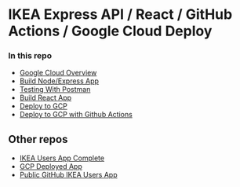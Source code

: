 # IKEA Express API / React / GitHub Actions / Google Cloud Deploy


### In this repo
- [Google Cloud Overview](./gcp-walkthrough.md)
- [Build Node/Express App](./build-express-app.md)
- [Testing With Postman](./testing-with-postman.md)
- [Build React App](./build-react-app.md)
- [Deploy to GCP](./deploy-to-gcp.md)
- [Deploy to GCP with Github Actions](./deploy-to-gcp-github-actions.md)

## Other repos
- [IKEA Users App Complete](https://git.generalassemb.ly/marcwright-rem/ikea-users-app)
- [GCP Deployed App](https://ikea-users-app-alem6gcnna-uc.a.run.app/)
- [Public GitHub IKEA Users App](https://github.com/marcwright/ikea-users-app)

<!-- # INSTRUCTIONS TO CREATE NODE

## CREATE REACT VITE APP

1. `mkdir pirate-app-08012024`
1. `npm create vite@latest`
2. Project Name: `react-app`
3. React - Javascript
4. Run these

	```
	cd pirate-app-08012024
	npm install
	npm run dev
	```

5. `code .`
6. make a change to `src/App.tsx` and app will rebuild
7. `cd react-app` and `npm run build` will create a dist directory to deploy

<br>

## CREATE EXPRESS APP server side

- send static html/js/css to browser
- Create api for react app to call for data

1. Go up one directory
2. `npm init -y`
3. `npm install express nodemon cors`
3. `touch index.js`
4. Add code to `index.js`

 ```js
 const express = require('express');
 const cors = require('cors');
 const app = express();
 app.use(cors());
 app.use(express.json());
 app.use(express.static("react-app/dist"));
 
 
 app.get("/api/pirates/:id", (req, res) => {
     const id = req.params.id;
     const pirate = getPirate(id);
     if (!pirate) {
       res.status(404).send(`Pirate ${id} not found`);
     } else {
       res.send({ data: pirate });
     }
   });
 function getPirate(id) {
     const pirates = [
       { id: 1, name: "Blackbeard", active: true, country: "England" },
       { id: 2, name: "Anne Bonny", active: true, country: "Ireland" },
       { id: 3, name: "Calico Jack", active: false, country: "England" },
       { id: 4, name: "Bartholomew Roberts", active: true, country: "Wales" },
       { id: 5, name: "Mary Read", active: false, country: "England" },
     ];
     return pirates.find((pirate) => pirate.id == id);
   }
 
 const port = process.env.PORT || 8080;
 app.listen(port, async () => {
   console.log(`Server started at ${port}`);
 }); 
 ```

5. Add a `start` command to `package.json`

 ```js
   "scripts": {
     "test": "echo \"Error: no test specified\" && exit 1",
     "start": "nodemon index.js" 
   }, 
 ```

1. The server should start on port 8080 and we should see the `dist` folder.
1. Try `http://localhost:8080/api/pirates/3` and you should get JSON back.

NOTE - if you make a change to the files, you'll see it on `localhost:5173`, but not on `localhost:8080` since it's serving the static `dist` folder.

<br>

## DEPLOY TO GCP

1. Go to the [Google Cloud Console](https://console.cloud.google.com/)
2. Create a New Project
3. Using Cloud Run which is serverless, only billed when someone sends a request.
4. In GCP CLI - `gcloud auth login`
5. `gcloud config set project PROJECT_ID`
6. Deploy to Cloud Run and define what service should be called: `gcloud run deploy pirate-service-0801`. Note - make sure you're in the parent directory.
7. A few APIs are not yet enabled. Click yes.

 ```js
 The following APIs are not enabled on project [pirate-app-project-08012024]:
        artifactregistry.googleapis.com // makes it easy to rollback to previous revisions
        cloudbuild.googleapis.com
        run.googleapis.com
 ```

1. Choose the region closest to you.
2. Choose yes for next 2 questions. _Cloud Build question should only com up the first time._
3. Deployment can take 3 minutes
4. When it's done the URL should give you the same response as locally: `https://pirate-service-0801-js6e7clajq-uc.a.run.app/api/pirates/3`

<br>

## Add SQL Lite

1. In the root directory: `npm install sequelize cors sqlite3`
2. Add this to `index.js`

 ```js
 const { Sequelize, Model, DataTypes } = require('sequelize');
 const cors = require("cors");

  ...
  
 app.use(cors())
 
  ...
  
 // Create Sequelize instance
 const sequelize = new Sequelize({
   dialect: 'sqlite',
   storage: './database.sqlite'
 });
 
  ...
  
 // Define User model
 class User extends Model {}
 User.init({
   name: DataTypes.STRING,
   email: DataTypes.STRING,
   password: DataTypes.STRING
 }, { sequelize, modelName: 'user' });
 
 // Sync models with database
 sequelize.sync();

 app.get('/api/seeds', async (req, res) => {


   const users = [
     { name: "John Doe", email: "john@example.com", password: "password1" },
     { name: "Jane Smith", email: "jane@example.com", password: "password2" },
     { name: "Mike Johnson", email: "mike@example.com", password: "password3" },
     { name: "Sarah Williams", email: "sarah@example.com", password: "password4" },
     { name: "David Brown", email: "david@example.com", password: "password5" }
   ];
   users.forEach(u => User.create(u));
   // const users = await User.findAll();
   res.json(users);
 }); 

 app.post('/api/users', async (req, res) => {
   const user = await User.create(req.body);
   res.json(user);
 });
 
 
 // CRUD routes for User model
 app.get('/api/users', async (req, res) => {
   const users = await User.findAll();
   res.json(users);
 });
 
 app.get('/api/users/:id', async (req, res) => {
   const user = await User.findByPk(req.params.id);
   res.json(user);
 });
 ```

1. `cd` into `react-app` and `npm run dev`.
2. Then, `cd` into the root and run `npm run start`
2. Run `http://localhost:8080/api/seeds` then `http://localhost:8080/api/users`

<br>

## Push to GitHub

1. Create a new repo and push
2. SHOW GITHUB ACTIONS - Search for "google" and "Deploy to Cloud Run from Source"
3. Click configure
3. Get these from GCP Project and Cloud Run:

 ```js
 env:
   PROJECT_ID: react-pirate-app-431121 # TODO: update Google Cloud project id
   SERVICE: pirate-app # TODO: update Cloud Run service name
   REGION: us-central1 # TODO: update Cloud Run service region
   ENVIRONMENT: production
    ```
  
4. Add these under `steps` and `name: Checkout`:

 ```js
 - name: Install Dependencies
  working-directory: ./react-app
  run: npm install
 
 - name: Build React App
  working-directory: ./react-app
  run: npm run build
 ```

1. In the file uncomment the Alternative option for authentication:

 ```yaml
 # NOTE: Alternative option - authentication via credentials json
 - name: Google Auth
  id: auth
  uses: 'google-github-actions/auth@v0'
  with:
  credentials_json: '${{ secrets.GCP_CREDENTIALS }}'
 ```

#### Finished yml

```yaml
# This workflow will deploy source code on Cloud Run when a commit is pushed to
# the "main" branch.
#
# To configure this workflow:
#
# 1. Enable the following Google Cloud APIs:
#
#    - Artifact Registry (artifactregistry.googleapis.com)
#    - Cloud Build (cloudbuild.googleapis.com)
#    - Cloud Run (run.googleapis.com)
#    - IAM Credentials API (iamcredentials.googleapis.com)
#
#    You can learn more about enabling APIs at
#    https://support.google.com/googleapi/answer/6158841.
#
# 2. Create and configure a Workload Identity Provider for GitHub:
#    https://github.com/google-github-actions/auth#preferred-direct-workload-identity-federation.
#
#    Depending on how you authenticate, you will need to grant an IAM principal
#    permissions on Google Cloud:
#
#    - Artifact Registry Administrator (roles/artifactregistry.admin)
#    - Cloud Run Source Developer (roles/run.sourceDeveloper)
#
#    You can learn more about setting IAM permissions at
#    https://cloud.google.com/iam/docs/manage-access-other-resources.
#
# 3. Change the values in the "env" block to match your values.

name: 'Deploy to Cloud Run from Source'

on:
  push:
    branches: ['main']

env:
  PROJECT_ID: 'ikea-08202024' # TODO: update to your Google Cloud project ID
  REGION: 'europe-west1' # TODO: update to your region
  SERVICE: 'ikea-08202024' # TODO: update to your service name

jobs:
  deploy:
    runs-on: 'ubuntu-latest'

    permissions:
      contents: 'read'
      id-token: 'write'

    steps:
      - name: 'Checkout'
        uses: 'actions/checkout@692973e3d937129bcbf40652eb9f2f61becf3332' # actions/checkout@v4
      
      - name: 'Install Dependencies'
        working-directory: ./react-app
        run: npm install

      - name: 'Build React App'
        working-directory: ./react-app
        run: npm run build

      - name: 'Google Auth'
        id: auth
        uses: 'google-github-actions/auth@v0'
        with:
          credentials_json: '${{ secrets.GCP_CREDENTIALS }}'

      - name: 'Deploy to Cloud Run'
        uses: 'google-github-actions/deploy-cloudrun@33553064113a37d688aa6937bacbdc481580be17' # google-github-actions/deploy-cloudrun@v2
        with:
          service: '${{ env.SERVICE }}'
          region: '${{ env.REGION }}'
          # NOTE: If using a different source folder, update the image name below:
          source: './'

      # If required, use the Cloud Run URL output in later steps
      - name: 'Show output'
        run: |-
          echo ${{ steps.deploy.outputs.url }}
```

1. Comment the seciton above it where it mentions Workload Identity Provider.
2. Get GCP_CREDENTIALS from `Service Account -> Permissions -> Keys` -> Add the entire downloaded JSON file to GH
5. In your GitHub repo, Go add `Settings -> Secrets and variables -> Actions (GCP_PROJECT_ID, GCP_CREDENTIALS)`
6. Change things to v2
7. Commit changes then git pull
8. Make changes - add, commit and push and watch GH Actions. -->
